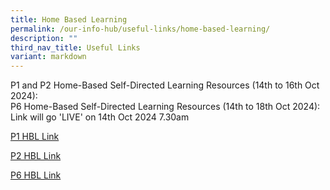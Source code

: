 ```yaml
---
title: Home Based Learning
permalink: /our-info-hub/useful-links/home-based-learning/
description: ""
third_nav_title: Useful Links
variant: markdown
---
```

P1 and P2 Home-Based Self-Directed Learning Resources (14th to 16th Oct 2024):<br>
P6 Home-Based Self-Directed Learning Resources (14th to 18th Oct 2024):<br>
Link will go 'LIVE' on 14th Oct 2024 7.30am<br>

[P1 HBL Link](https://docs.google.com/spreadsheets/d/1H1vULYAD9Dem_0RK2BQK7IvdVOsoRi5S/edit?gid=853404703#gid=853404703)<br>

[P2 HBL Link](https://docs.google.com/spreadsheets/d/1jKggY2-JxBIGZ6YxOUA3F9yFDZUoSLPA/edit?gid=853404703#gid=853404703)<br>

[P6 HBL Link](https://docs.google.com/spreadsheets/d/1QS-ZAUAfSlLVnM0LYAJdjDiV7Snxj35X/edit?gid=853404703#gid=853404703)